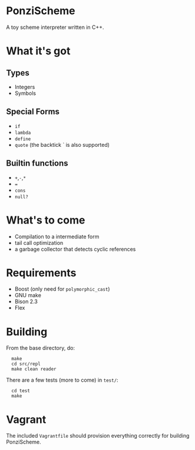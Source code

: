 # PonziScheme
A toy scheme interpreter written in C++.

# What it's got
## Types
  * Integers
  * Symbols

## Special Forms
  * `if`
  * `lambda`
  * `define`
  * `quote` (the backtick \` is also supported)

## Builtin functions
  * `+`,`-`,`*`
  * `=`
  * `cons`
  * `null?`

# What's to come
  * Compilation to a intermediate form
  * tail call optimization
  * a garbage collector that detects cyclic references

# Requirements
  * Boost (only need for ```polymorphic_cast```)
  * GNU make
  * Bison 2.3
  * Flex

# Building
From the base directory, do:
```
  make
  cd src/repl
  make clean reader
```

There are a few tests (more to come) in ```test/```:
```
  cd test
  make
```

# Vagrant
The included `Vagrantfile` should provision everything correctly
for building PonziScheme.
